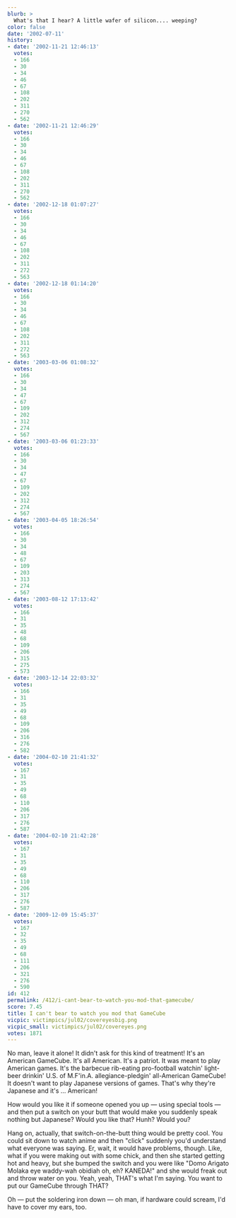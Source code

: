 ```yaml
---
blurb: >
  What's that I hear? A little wafer of silicon.... weeping?
color: false
date: '2002-07-11'
history:
- date: '2002-11-21 12:46:13'
  votes:
  - 166
  - 30
  - 34
  - 46
  - 67
  - 108
  - 202
  - 311
  - 270
  - 562
- date: '2002-11-21 12:46:29'
  votes:
  - 166
  - 30
  - 34
  - 46
  - 67
  - 108
  - 202
  - 311
  - 270
  - 562
- date: '2002-12-18 01:07:27'
  votes:
  - 166
  - 30
  - 34
  - 46
  - 67
  - 108
  - 202
  - 311
  - 272
  - 563
- date: '2002-12-18 01:14:20'
  votes:
  - 166
  - 30
  - 34
  - 46
  - 67
  - 108
  - 202
  - 311
  - 272
  - 563
- date: '2003-03-06 01:08:32'
  votes:
  - 166
  - 30
  - 34
  - 47
  - 67
  - 109
  - 202
  - 312
  - 274
  - 567
- date: '2003-03-06 01:23:33'
  votes:
  - 166
  - 30
  - 34
  - 47
  - 67
  - 109
  - 202
  - 312
  - 274
  - 567
- date: '2003-04-05 18:26:54'
  votes:
  - 166
  - 30
  - 34
  - 48
  - 67
  - 109
  - 203
  - 313
  - 274
  - 567
- date: '2003-08-12 17:13:42'
  votes:
  - 166
  - 31
  - 35
  - 48
  - 68
  - 109
  - 206
  - 315
  - 275
  - 573
- date: '2003-12-14 22:03:32'
  votes:
  - 166
  - 31
  - 35
  - 49
  - 68
  - 109
  - 206
  - 316
  - 276
  - 582
- date: '2004-02-10 21:41:32'
  votes:
  - 167
  - 31
  - 35
  - 49
  - 68
  - 110
  - 206
  - 317
  - 276
  - 587
- date: '2004-02-10 21:42:28'
  votes:
  - 167
  - 31
  - 35
  - 49
  - 68
  - 110
  - 206
  - 317
  - 276
  - 587
- date: '2009-12-09 15:45:37'
  votes:
  - 167
  - 32
  - 35
  - 49
  - 68
  - 111
  - 206
  - 321
  - 276
  - 590
id: 412
permalink: /412/i-cant-bear-to-watch-you-mod-that-gamecube/
score: 7.45
title: I can't bear to watch you mod that GameCube
vicpic: victimpics/jul02/covereyesbig.png
vicpic_small: victimpics/jul02/covereyes.png
votes: 1871
---
```


No man, leave it alone! It didn't ask for this kind of treatment! It's
an American GameCube. It's all American. It's a patriot. It was meant to
play American games. It's the barbecue rib-eating pro-football watchin'
light-beer drinkin' U.S. of M.F'in.A. allegiance-pledgin' all-American
GameCube! It doesn't want to play Japanese versions of games. That's why
they're Japanese and it's ... American!

How would you like it if someone opened you up — using special tools —
and then put a switch on your butt that would make you suddenly speak
nothing but Japanese? Would you like that? Hunh? Would you?

Hang on, actually, that switch-on-the-butt thing would be pretty cool.
You could sit down to watch anime and then "click" suddenly you'd
understand what everyone was saying. Er, wait, it would have problems,
though. Like, what if you were making out with some chick, and then she
started getting hot and heavy, but she bumped the switch and you were
like "Domo Arigato Molaka eye waddy-wah obidiah oh, eh? KANEDA!" and she
would freak out and throw water on you. Yeah, yeah, THAT's what I'm
saying. You want to put our GameCube through THAT?

Oh — put the soldering iron down — oh man, if hardware could scream,
I'd have to cover my ears, too.